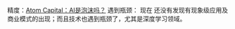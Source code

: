 
精度：[Atom Capital：AI是泡沫吗？](https://mp.weixin.qq.com/s/Fy3Dxd1wAzNtdzFyenZu4w)
遇到瓶颈： 现在 还没有发现有现象级应用及商业模式的出现；而且技术也遇到瓶颈了，尤其是深度学习领域。